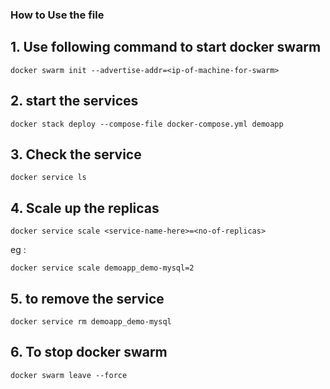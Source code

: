 ### How to Use the file

## 1. Use following command to start docker swarm
```
docker swarm init --advertise-addr=<ip-of-machine-for-swarm>
```

## 2. start the services
```
docker stack deploy --compose-file docker-compose.yml demoapp
```

## 3. Check the service 
```
docker service ls
```

## 4. Scale up the replicas 
```
docker service scale <service-name-here>=<no-of-replicas>
```
eg :
```
docker service scale demoapp_demo-mysql=2
```

## 5. to remove the service 
```
docker service rm demoapp_demo-mysql
```

## 6. To stop docker swarm
```
docker swarm leave --force
```
